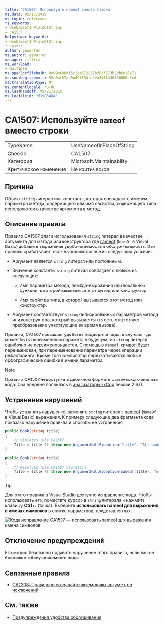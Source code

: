 ```yaml
---
title: 'CA1507: Используйте nameof вместо строки'
ms.date: 05/17/2019
ms.topic: reference
f1_keywords:
- UseNameofInPlaceOfString
- CA1507
helpviewer_keywords:
- UseNameofInPlaceOfString
- CA1507
author: gewarren
ms.author: gewarren
manager: jillfra
ms.workload:
- multiple
ms.openlocfilehash: 0e99e686d15c2ba672127bf0e3573b2db6e15e71
ms.sourcegitcommit: 92a04c57ac0a49f304fa2ea5043436f30068c3cd
ms.translationtype: MT
ms.contentlocale: ru-RU
ms.lasthandoff: 05/21/2019
ms.locfileid: "65983484"
---
```

# <a name="ca1507-use-nameof-in-place-of-string"></a>CA1507: Используйте `nameof` вместо строки

|||
|-|-|
|TypeName|UseNameofInPlaceOfString|
|CheckId|CA1507|
|Категория|Microsoft.Maintainability|
|Критическое изменение|Не критическое|

## <a name="cause"></a>Причина

Объект `string` литерал или константа, которая совпадает с именем параметра метода, содержащего или имя свойства, содержащего типа используются в качестве аргумента в метод.

## <a name="rule-description"></a>Описание правила

Правило CA1507 флаги использования `string` литерал в качестве аргумента для метода или конструктора где [nameof](/dotnet/csharp/language-reference/keywords/nameof) (`NameOf` в Visual Basic) добавить выражение удобочитаемость и обслуживаемость. Это правило срабатывает, если выполняются все из следующих условий:

- Аргумент является `string` литерал или постоянным.

- Значение константы `string` литерал совпадает с любым из следующих:

   - Имя параметра метода, лямбда-выражения или локальной функции, в которой вызывается этот метод или конструктор.

   - Имя свойства типа, в которой вызывается этот метод или конструктор.

- Аргумент соответствует `string`-типизированных параметров метода или конструктора, который вызывается (то есть отсутствует преобразование участвующие во время вызова).

Правило, CA1507 повышает удобство поддержки кода, в случаях, где может быть переименован параметр в будущем, но `string` литерал ошибочно не переименовывается. С помощью `nameof`, символ будет переименован, при переименовании параметра через операции рефакторинга. Кроме того компилятор перехватываются любые орфографические ошибки в имени параметра.

> [!NOTE]
> Правило CA1507 недоступна в двоичном формате статического анализа кода. Она впервые появилась в [анализаторы FxCop](https://www.nuget.org/packages/Microsoft.CodeAnalysis.FxCopAnalyzers) версии 2.6.0.

## <a name="how-to-fix-violations"></a>Устранение нарушений

Чтобы устранить нарушение, замените `string` литерал с [nameof](/dotnet/csharp/language-reference/keywords/nameof) (`NameOf` в Visual Basic) выражения. К примеру следующие два фрагмента кода показано нарушение правила и способы ее устранения.

```csharp
public Book(string title)
{
    // Violates rule CA1507
    Title = title ?? throw new ArgumentNullException("title", "All books must have a title.");
}
```

```csharp
public Book(string title)
{
    // Resolves rule CA1507 violation
    Title = title ?? throw new ArgumentNullException(nameof(title), "All books must have a title.");
}
```

> [!TIP]
> Для этого правила в Visual Studio доступно исправление кода. Чтобы использовать его, поместите курсор в `string` литерала и нажмите клавишу **Ctrl**+**.** (точка). Выберите **использовать nameof для выражения в именах символов** в списке параметров, представленных.
>
> ![Кода исправление CA1507 — использовать nameof для выражения имена символов](media/ca1507-code-fix.PNG)

## <a name="when-to-suppress-warnings"></a>Отключение предупреждений

Его можно безопасно подавить нарушение этого правила, если вас не беспокоит обслуживаемости кода.

## <a name="related-rules"></a>Связанные правила

- [CA2208: Правильно создавайте экземпляры аргументов исключений](ca2208-instantiate-argument-exceptions-correctly.md)

## <a name="see-also"></a>См. также

- [Предупреждения удобства обслуживания](../code-quality/maintainability-warnings.md)